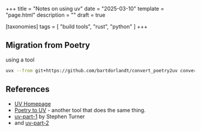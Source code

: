 +++
title = "Notes on using uv"
date = "2025-03-10"
template = "page.html"
description = ""
draft = true

[taxonomies]
tags = [ "build tools", "rust", "python" ]
+++ 


## Migration from Poetry


using a tool

```bash
uvx --from git+https://github.com/bartdorlandt/convert_poetry2uv convert-poetry2uv pyproject.toml
```

## References

- [UV Homepage](https://docs.astral.sh/uv/)
- [Poetry to UV](https://pypi.org/project/poetry-to-uv/) - another tool that does the same thing.
- [uv-part-1](https://blog.stephenturner.us/p/uv-part-1-running-scripts-and-tools) by Stephen Turner
- and [uv-part-2](https://blog.stephenturner.us/p/uv-part-2-building-and-publishing-packages)


